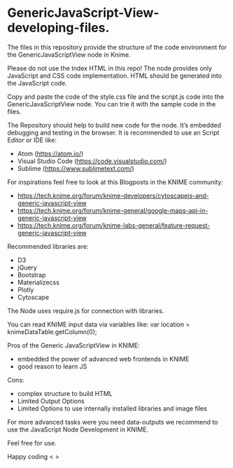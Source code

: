 # GenericJavaScript-View-developing-files.

The files in this repository provide the structure of the code environment for the GenericJavaScriptView node in Knime. 

Please do not use the Index HTML in this repo! The node provides only JavaScript and CSS code implementation. 
HTML should be generated into the JavaScript code.

Copy and paste the code of the style.css file and the script.js code into the GenericJavaScriptView node.
You can trie it with the sample code in the files.

The Repository should help to build new code for the node. It’s embedded debugging and testing in the browser. 
It is recommended to use an Script Editor or IDE like:

* Atom (https://atom.io/)
* Visual Studio Code (https://code.visualstudio.com/)
* Sublime (https://www.sublimetext.com/)

For inspirations feel free to look at this Blogposts in the KNIME community:
* https://tech.knime.org/forum/knime-developers/cytoscapejs-and-generic-javascript-view
* https://tech.knime.org/forum/knime-general/google-maps-api-in-generic-javascript-view
* https://tech.knime.org/forum/knime-labs-general/feature-request-generic-javascript-view


Recommended libraries are:
* D3
* jQuery
* Bootstrap
* Materializecss
* Plotly
* Cytoscape

The Node uses require.js for connection with libraries.

You can read KNIME input data via variables like:
 var location = knimeDataTable.getColumn(0);

Pros of the Generic JavaScriptView in KNIME:
* embedded the power of advanced web frontends in KNIME
* good reason to learn JS

Cons:
* complex structure to build HTML
* Limited Output Options
* Limited Options to use internally installed libraries and image files


For more advanced tasks were you need data-outputs we recommend to use the JavaScript Node Development in KNIME.

Feel free for use.

Happy coding < > 



